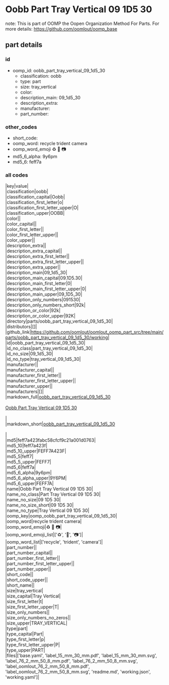 # Oobb Part Tray Vertical 09 1D5 30  

note: This is part of OOMP the Oopen Organization Method For Parts. For more details: https://github.com/oomlout/oomp_base

##  part details





### id
* oomp_id: oobb_part_tray_vertical_09_1d5_30
  * classification: oobb
  * type: part
  * size: tray_vertical
  * color: 
  * description_main: 09_1d5_30
  * description_extra: 
  * manufacturer: 
  * part_number: 

### other_codes
* short_code: 
* oomp_word: recycle trident camera
* oomp_word_emoji :recycle: :trident: :camera:
* md5_6_alpha: 9y6pm
* md5_6: feff7a

### all codes 
|key|value|  
|classification|oobb|  
|classification_capital|Oobb|  
|classification_first_letter|o|  
|classification_first_letter_upper|O|  
|classification_upper|OOBB|  
|color||  
|color_capital||  
|color_first_letter||  
|color_first_letter_upper||  
|color_upper||  
|description_extra||  
|description_extra_capital||  
|description_extra_first_letter||  
|description_extra_first_letter_upper||  
|description_extra_upper||  
|description_main|09_1d5_30|  
|description_main_capital|09.1D5.30|  
|description_main_first_letter|0|  
|description_main_first_letter_upper|0|  
|description_main_upper|09_1D5_30|  
|description_only_numbers|091530|  
|description_only_numbers_short|92k|  
|description_or_color|92k|  
|description_or_color_upper|92K|  
|directory|parts/oobb_part_tray_vertical_09_1d5_30|  
|distributors|[]|  
|github_link|https://github.com/oomlout/oomlout_oomp_part_src/tree/main/parts/oobb_part_tray_vertical_09_1d5_30/working|  
|id|oobb_part_tray_vertical_09_1d5_30|  
|id_no_class|part_tray_vertical_09_1d5_30|  
|id_no_size|09_1d5_30|  
|id_no_type|tray_vertical_09_1d5_30|  
|manufacturer||  
|manufacturer_capital||  
|manufacturer_first_letter||  
|manufacturer_first_letter_upper||  
|manufacturer_upper||  
|manufacturers|[]|  
|markdown_full|[oobb_part_tray_vertical_09_1d5_30](https://github.com/oomlout/oomlout_oomp_part_src/tree/main/parts/oobb_part_tray_vertical_09_1d5_30/working)<br>[](https://github.com/oomlout/oomlout_oomp_part_src/tree/main/parts/oobb_part_tray_vertical_09_1d5_30/working)<br>[Oobb Part Tray Vertical 09 1D5 30](https://github.com/oomlout/oomlout_oomp_part_src/tree/main/parts/oobb_part_tray_vertical_09_1d5_30/working)<br><br>|  
|markdown_short|[oobb_part_tray_vertical_09_1d5_30](https://github.com/oomlout/oomlout_oomp_part_src/tree/main/parts/oobb_part_tray_vertical_09_1d5_30/working)<br><br>|  
|md5|feff7a423fabc58cfcf9c21a001d0763|  
|md5_10|feff7a423f|  
|md5_10_upper|FEFF7A423F|  
|md5_5|feff7|  
|md5_5_upper|FEFF7|  
|md5_6|feff7a|  
|md5_6_alpha|9y6pm|  
|md5_6_alpha_upper|9Y6PM|  
|md5_6_upper|FEFF7A|  
|name|Oobb Part Tray Vertical 09 1D5 30|  
|name_no_class|Part Tray Vertical 09 1D5 30|  
|name_no_size|09 1D5 30|  
|name_no_size_short|09 1D5 30|  
|name_no_type|Tray Vertical 09 1D5 30|  
|oomp_key|oomp_oobb_part_tray_vertical_09_1d5_30|  
|oomp_word|recycle trident camera|  
|oomp_word_emoji|:recycle: :trident: :camera:|  
|oomp_word_emoji_list|[':recycle:', ':trident:', ':camera:']|  
|oomp_word_list|['recycle', 'trident', 'camera']|  
|part_number||  
|part_number_capital||  
|part_number_first_letter||  
|part_number_first_letter_upper||  
|part_number_upper||  
|short_code||  
|short_code_upper||  
|short_name||  
|size|tray_vertical|  
|size_capital|Tray Vertical|  
|size_first_letter|t|  
|size_first_letter_upper|T|  
|size_only_numbers||  
|size_only_numbers_no_zeros||  
|size_upper|TRAY_VERTICAL|  
|type|part|  
|type_capital|Part|  
|type_first_letter|p|  
|type_first_letter_upper|P|  
|type_upper|PART|  
|files|['base.yaml', 'label_15_mm_30_mm.pdf', 'label_15_mm_30_mm.svg', 'label_76_2_mm_50_8_mm.pdf', 'label_76_2_mm_50_8_mm.svg', 'label_oomlout_76_2_mm_50_8_mm.pdf', 'label_oomlout_76_2_mm_50_8_mm.svg', 'readme.md', 'working.json', 'working.yaml']|  
